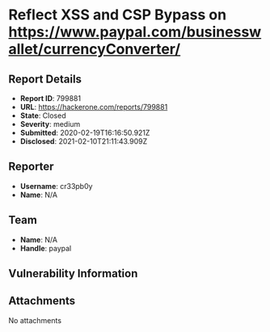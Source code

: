 # Reflect XSS and CSP Bypass on https://www.paypal.com/businesswallet/currencyConverter/ 

## Report Details
- **Report ID**: 799881
- **URL**: https://hackerone.com/reports/799881
- **State**: Closed
- **Severity**: medium
- **Submitted**: 2020-02-19T16:16:50.921Z
- **Disclosed**: 2021-02-10T21:11:43.909Z

## Reporter
- **Username**: cr33pb0y
- **Name**: N/A

## Team
- **Name**: N/A
- **Handle**: paypal

## Vulnerability Information


## Attachments
No attachments
